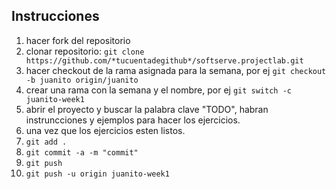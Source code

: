## Instrucciones
1. hacer fork del repositorio
1. clonar repositorio: `git clone https://github.com/*tucuentadegithub*/softserve.projectlab.git `
2. hacer checkout de la rama asignada para la semana, por ej `git checkout -b juanito origin/juanito`
3. crear una rama con la semana y el nombre, por ej `git switch -c juanito-week1`
4. abrir el proyecto y buscar la palabra clave "TODO", habran instruncciones y ejemplos para hacer los ejercicios.
5. una vez que los ejercicios esten listos.
6. `git add .`
7. `git commit -a -m "commit"`
8. `git push`
9. `git push -u origin juanito-week1`
